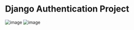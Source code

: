 ﻿# Django Authentication Project
 ![image](https://github.com/user-attachments/assets/a5e0f88f-9d08-48cd-8204-0936ef49c171)
 ![image](https://github.com/user-attachments/assets/005eabf5-4804-4845-aeef-bc0247874381)


